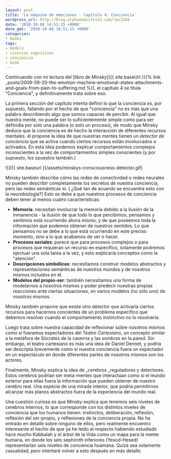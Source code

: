 ```yaml
---
layout: post
title: 'La máquina de emociones - Capítulo 4: Conciencia'
wordpress_url: http://blog.alphasmanifesto.com/?p=2584
date: '2010-10-08 14:51:15 +0000'
date_gmt: '2010-10-08 16:51:15 +0000'
categories:
- Books
tags:
- modelo
- ciencias cognitivas
- conciencia
- book
---
```


Continuando con mi lectura del [libro de Minsky]({{ site.baseUrl }}{% link _posts/2009-09-20-the-emotion-machine-emotional-states-attachments-and-goals-from-pain-to-suffering.md %}), el capítulo 4 se titula "Conciencia", y definitivamente trata sobre eso.

La primera sección del capítulo intenta definir lo que la conciencia _es_, por supuesto, fallando por el hecho de que "conciencia" no es más que una palabra describiendo algo que somos capaces de percibir. Al igual que nuestra mente, no puede ser lo suficientemente simple como para ser definidia por solo una palabra (o solo un proceso), de modo que Minsky deduce que la conciencia es de hecho la interacción de diferentes recursos mentales. él propone la idea de que nuestras mentes tienen un _detector de conciencia_ que se activa cuando ciertos recursos están involucrados o activados. En esta idea podemos explicar comportamientos complejos inconscientes a la vez de comportamientos simples conscientes (y por supuesto, los opuestos también.)

![]({{ site.baseurl }}/assets/minskys-consciousness-detector.gif)

Minsky también describe cómo las redes de conectividad o redes neurales no pueden describir completamente los secretos de nuestra conciencia, pero las redes semánticas sí. ( ¿Qué tan de acuerdo se encuentra esto con la neurobiología?) Esto se debe a que nuestros procesos de conciencia deben tener al menos cuatro características:

- **Memoria**: necesitan involucrar la memoria debido a la ilusión de la inmanencia - la ilusión de que todo lo que percibimos, pensamos y sentimos está ocurriendo ahora mismo, y de que poseemos toda la información que podemos obtener de nuestros sentidos. Lo que pensamos no se debe a lo que está ocurriendo en este preciso momento, sino a lo que acabamos de ver o hacer.
- **Procesos seriales**: parece que para procesos complejos o para procesos que requieran un recurso en específico, solamente podremos ejectuar una sola tarea a la vez, y esto explicaría conceptos como la "atención".
- **Descripciones simbólicas**: necesitamos construir modelos abstractos y representaciones semánticas de nuestros mundos y de nosotros mismos incluídos en él.
- **Modelos del propio-ser**: también necesitamos una forma de modelarnos a nosotros mismos y poder predecir nuestras propias reacciones ante ciertas situaciones, en varios modelos (no sólo uno) de nosotros mismos.

Minsky también propone que existe otro detector que activaría ciertos recursos para hacernos concientes de un problema específico que debemos resolver cuando el comportamiento instinctivo no lo resolvería.

Luego trata sobre nuestra capacidad de reflexionar sobre nosotros mismos como si fueramos espectadores del _Teatro Cartesiano_, un concepto similar a la metáfora de Sócrates de la caverna y las sombras en la pared. Sin embargo, el teatro cartesiano es más una idea de Daniel Dennet, y podría ser descripta brevemente como si nuestra conciencia fuera un espectador en un espectáculo en donde diferentes partes de nosotros mismos son los actores.

Finalmente, Minsky explica la idea de _cerebros _reguladores y detectores. Estos cerebros podrían ser meta-mentes que interactúan como si el mundo exterior para ellas fuera la información que pueden obtener de nuestro cerebro real. Una especie de una mirada interior, que podría permitirnos alcanzar más planos abstractos fuera de la experiencia del mundo real.

Una cuestión curiosa es que Minsky explica que tenemos seis niveles de cerebros internos, lo que corresponde con los distintos niveles de conciencia que los humanos tienen: instinctos, deliberación, reflexión, reflexión del ser-propio, y reflexiones de la conciencia propia. No ha entrado en detalle sobre ninguno de ellos, pero realmente encuentro interesante el hecho de que ya he leído al respecto habiendo estudiado hace mucho Kabbalah y el árbol de la Vida como un mapa para la mente humana, en donde los seis sephiroth inferiores (Yesod-Hesed) representarían seis niveles de conciencia huamana. Quizá sea solamente casualidad, pero intentaré volver a esto después en más detalle.

